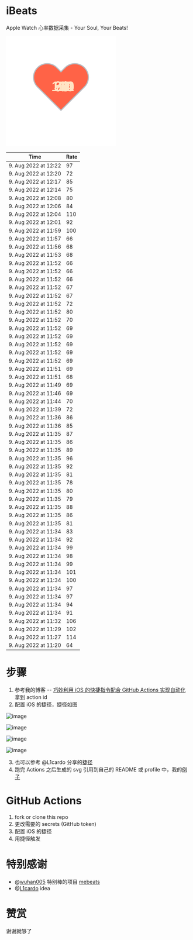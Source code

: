# iBeats
Apple Watch 心率数据采集 - Your Soul, Your Beats!

![](./files/heart.svg)

<!--START_SECTION:my_heart_rate-->
| Time | Rate | 
 | ---- | ---- | 
| 9. Aug 2022 at 12:22 | 97 |
| 9. Aug 2022 at 12:20 | 72 |
| 9. Aug 2022 at 12:17 | 85 |
| 9. Aug 2022 at 12:14 | 75 |
| 9. Aug 2022 at 12:08 | 80 |
| 9. Aug 2022 at 12:06 | 84 |
| 9. Aug 2022 at 12:04 | 110 |
| 9. Aug 2022 at 12:01 | 92 |
| 9. Aug 2022 at 11:59 | 100 |
| 9. Aug 2022 at 11:57 | 66 |
| 9. Aug 2022 at 11:56 | 68 |
| 9. Aug 2022 at 11:53 | 68 |
| 9. Aug 2022 at 11:52 | 66 |
| 9. Aug 2022 at 11:52 | 66 |
| 9. Aug 2022 at 11:52 | 66 |
| 9. Aug 2022 at 11:52 | 67 |
| 9. Aug 2022 at 11:52 | 67 |
| 9. Aug 2022 at 11:52 | 72 |
| 9. Aug 2022 at 11:52 | 80 |
| 9. Aug 2022 at 11:52 | 70 |
| 9. Aug 2022 at 11:52 | 69 |
| 9. Aug 2022 at 11:52 | 69 |
| 9. Aug 2022 at 11:52 | 69 |
| 9. Aug 2022 at 11:52 | 69 |
| 9. Aug 2022 at 11:52 | 69 |
| 9. Aug 2022 at 11:51 | 69 |
| 9. Aug 2022 at 11:51 | 68 |
| 9. Aug 2022 at 11:49 | 69 |
| 9. Aug 2022 at 11:46 | 69 |
| 9. Aug 2022 at 11:44 | 70 |
| 9. Aug 2022 at 11:39 | 72 |
| 9. Aug 2022 at 11:36 | 86 |
| 9. Aug 2022 at 11:36 | 85 |
| 9. Aug 2022 at 11:35 | 87 |
| 9. Aug 2022 at 11:35 | 86 |
| 9. Aug 2022 at 11:35 | 89 |
| 9. Aug 2022 at 11:35 | 96 |
| 9. Aug 2022 at 11:35 | 92 |
| 9. Aug 2022 at 11:35 | 81 |
| 9. Aug 2022 at 11:35 | 78 |
| 9. Aug 2022 at 11:35 | 80 |
| 9. Aug 2022 at 11:35 | 79 |
| 9. Aug 2022 at 11:35 | 88 |
| 9. Aug 2022 at 11:35 | 86 |
| 9. Aug 2022 at 11:35 | 81 |
| 9. Aug 2022 at 11:34 | 83 |
| 9. Aug 2022 at 11:34 | 92 |
| 9. Aug 2022 at 11:34 | 99 |
| 9. Aug 2022 at 11:34 | 98 |
| 9. Aug 2022 at 11:34 | 99 |
| 9. Aug 2022 at 11:34 | 101 |
| 9. Aug 2022 at 11:34 | 100 |
| 9. Aug 2022 at 11:34 | 97 |
| 9. Aug 2022 at 11:34 | 97 |
| 9. Aug 2022 at 11:34 | 94 |
| 9. Aug 2022 at 11:34 | 91 |
| 9. Aug 2022 at 11:32 | 106 |
| 9. Aug 2022 at 11:29 | 102 |
| 9. Aug 2022 at 11:27 | 114 |
| 9. Aug 2022 at 11:20 | 64 |

<!--END_SECTION:my_heart_rate-->

# 步骤
1. 参考我的博客 -- [巧妙利用 iOS 的快捷指令配合 GitHub Actions 实现自动化](https://github.com/yihong0618/gitblog/issues/198) 拿到 action id
2. 配置 iOS 的捷径，捷径如图

![image](https://user-images.githubusercontent.com/15976103/122154218-0db0b480-ce97-11eb-93bb-5aec07c558dc.png)

![image](https://user-images.githubusercontent.com/15976103/122154236-186b4980-ce97-11eb-8e4b-70551a0391ae.png)

![image](https://user-images.githubusercontent.com/15976103/122154268-2d47dd00-ce97-11eb-902e-3acf292265a9.png)

![image](https://user-images.githubusercontent.com/15976103/122174055-fa144680-ceb4-11eb-9be2-3eb83cd516f7.png)

3. 也可以参考 @L1cardo 分享的[捷径](https://www.icloud.com/shortcuts/6ab6047b459c41ad822ad6b94b1c03d4)
4. 跑完 Actions 之后生成的 svg 引用到自己的 README 或 profile 中，我的[例子](https://github.com/yihong0618) 

# GitHub Actions

1. fork or clone this repo
2. 更改需要的 secrets (GitHub token)
3. 配置 iOS 的捷径
4. 用捷径触发

# 特别感谢
- @[wuhan005](https://github.com/wuhan005) 特别棒的项目 [mebeats](https://github.com/wuhan005/mebeats)
- @[L1cardo](https://github.com/L1cardo) idea

# 赞赏
谢谢就够了
